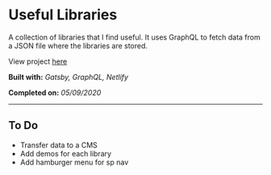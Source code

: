 # Useful Libraries

A collection of libraries that I find useful. It uses GraphQL to fetch data from a JSON file where the libraries are stored.

View project [here](https://denzeltl-libraries.netlify.app/)

**Built with:** _Gatsby, GraphQL, Netlify_

**Completed on:** _05/09/2020_

---

## To Do

-   Transfer data to a CMS
-   Add demos for each library
-   Add hamburger menu for sp nav
